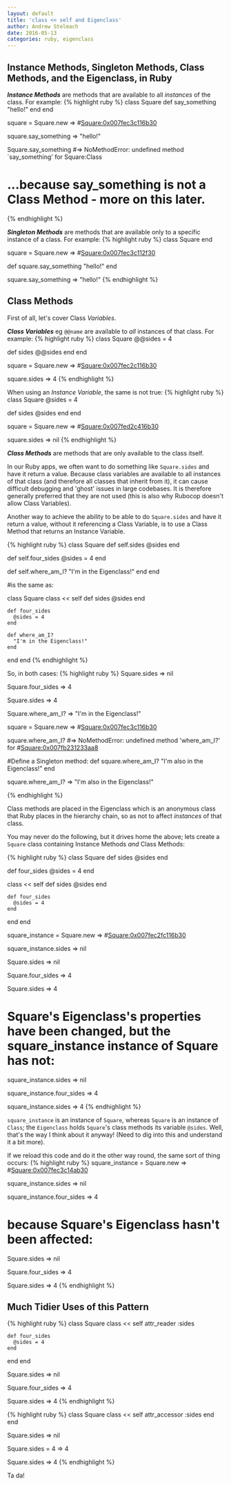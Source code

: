 ```yaml
---
layout: default
title: 'class << self and Eigenclass'
author: Andrew Stelmach
date: 2016-05-13
categories: ruby, eigenclass
---
```


Instance Methods, Singleton Methods, Class Methods, and the Eigenclass, in Ruby
------

***Instance Methods*** are methods that are available to all _instances_ of the class. For example:
{% highlight ruby %}
class Square
  def say_something
    "hello!"
  end
end

square = Square.new
=> #<Square:0x007fec3c116b30>

square.say_something
=> "hello!"

Square.say_something
#=> NoMethodError: undefined method `say_something' for Square:Class
# ...because say_something is not a Class Method - more on this later.
{% endhighlight %}

***Singleton Methods*** are methods that are available only to a specific instance of a class. For example:
{% highlight ruby %}
class Square
end

square = Square.new
=> #<Square:0x007fec3c112f30>

def square.say_something
  "hello!"
end

square.say_something
=> "hello!"
{% endhighlight %}

Class Methods
------

First of all, let's cover Class _Variables_.

***Class Variables*** eg `@@name` are available to *all* instances of that class. For example:
{% highlight ruby %}
class Square
  @@sides = 4

  def sides
    @@sides
  end
end

square = Square.new
=> #<Square:0x007fec2c116b30>

square.sides
=> 4
{% endhighlight %}

When using an _Instance Variable_, the same is not true:
{% highlight ruby %}
class Square
  @sides = 4

  def sides
    @sides
  end
end

square = Square.new
=> #<Square:0x007fed2c416b30>

square.sides
=> nil
{% endhighlight %}

***Class Methods*** are methods that are only available to the class itself.

In our Ruby apps, we often want to do something like `Square.sides` and have it return a value.  Because class variables are available to all instances of that class (and therefore all classes that inherit from it), it can cause difficult debugging and 'ghost' issues in large codebases. It is therefore generally preferred that they are not used (this is also why Rubocop doesn't allow Class Variables).

Another way to achieve the ability to be able to do `Square.sides` and have it return a value, without it referencing a Class Variable, is to use a Class Method that returns an Instance Variable.

{% highlight ruby %}
class Square
  def self.sides
    @sides
  end

  def self.four_sides
    @sides = 4
  end

  def self.where_am_I?
    "I'm in the Eigenclass!"
  end
end

#is the same as:

class Square
  class << self
    def sides
      @sides
    end

    def four_sides
      @sides = 4
    end

    def where_am_I?
      "I'm in the Eigenclass!"
    end
  end
end
{% endhighlight %}

So, in both cases:
{% highlight ruby %}
Square.sides
=> nil

Square.four_sides
=> 4

Square.sides
=> 4

Square.where_am_I?
=> "I'm in the Eigenclass!"

square = Square.new
=> #<Square:0x007fec3c116b30>

square.where_am_I?
#=> NoMethodError: undefined method 'where_am_I?' for #<Square:0x007fb231233aa8>

#Define a Singleton method:
def square.where_am_I?
  "I'm also in the Eigenclass!"
end

square.where_am_I?
=> "I'm also in the Eigenclass!"

{% endhighlight %}

Class methods are placed in the Eigenclass which is an anonymous class that Ruby places in the hierarchy chain, so as not to affect _instances_ of that class.

You may never do the following, but it drives home the above; lets create a `Square` class containing Instance Methods _and_ Class Methods:

{% highlight ruby %}
class Square
  def sides
    @sides
  end

  def four_sides
    @sides = 4
  end

  class << self
    def sides
      @sides
    end

    def four_sides
      @sides = 4
    end
  end
end

square_instance = Square.new
=> #<Square:0x007fec2fc116b30>

square_instance.sides
=> nil

Square.sides
=> nil

Square.four_sides
=> 4

Square.sides
=> 4

# Square's Eigenclass's properties have been changed, but the square_instance instance of Square has not:
square_instance.sides
=> nil

square_instance.four_sides
=> 4

square_instance.sides
=> 4
{% endhighlight %}

`square_instance` is an instance of `Square`, whereas `Square` is an instance of `Class`; the `Eigenclass` holds `Square`'s class methods its variable `@sides`. Well, that's the way I think about it anyway! (Need to dig into this and understand it a bit more).

If we reload this code and do it the other way round, the same sort of thing occurs:
{% highlight ruby %}
square_instance = Square.new
=> #<Square:0x007fec3c14ab30>

square_instance.sides
=> nil

square_instance.four_sides
=> 4

# because Square's Eigenclass hasn't been affected:
Square.sides
=> nil

Square.four_sides
=> 4

Square.sides
=> 4
{% endhighlight %}

Much Tidier Uses of this Pattern
------

{% highlight ruby %}
class Square
  class << self
    attr_reader :sides

    def four_sides
      @sides = 4
    end
  end
end

Square.sides
=> nil

Square.four_sides
=> 4

Square.sides
=> 4
{% endhighlight %}

{% highlight ruby %}
class Square
  class << self
    attr_accessor :sides
  end
end

Square.sides
=> nil

Square.sides = 4
=> 4

Square.sides
=> 4
{% endhighlight %}

Ta da!
